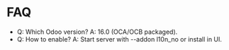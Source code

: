 # FAQ

- Q: Which Odoo version? A: 16.0 (OCA/OCB packaged).
- Q: How to enable? A: Start server with --addon l10n_no or install in UI.

